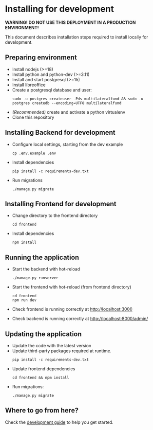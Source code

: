 # Installing for development

**WARNING! DO NOT USE THIS DEPLOYMENT IN A PRODUCTION ENVIRONMENT!**

This document describes installation steps required to install locally for development.

## Preparing environment

- Install nodejs (>=18)
- Install python and python-dev (>=3.11)
- Install and start postgresql (>=15)
- Install libreoffice
- Create a postgresql database and user:
  ```shell
  sudo -u postgres createuser -Pds multilateralfund && sudo -u postgres createdb --encoding=UTF8 multilateralfund
  ```
- _(Recommended)_ create and activate a python virtualenv
- Clone this repository

## Installing Backend for development

- Configure local settings, starting from the dev example
  ```shell
  cp .env.example .env
  ```
- Install dependencies
  ```shell
  pip install -c requirements-dev.txt
  ```
- Run migrations
  ```shell
  ./manage.py migrate
  ```

## Installing Frontend for development

- Change directory to the frontend directory
  ```shell
  cd frontend
  ```
- Install dependencies
  ```shell
  npm install
  ```

## Running the application

- Start the backend with hot-reload
  ```shell
  ./manage.py runserver
  ```
- Start the frontend with hot-reload (from frontend directory)

  ```shell
  cd frontend
  npm run dev
  ```

- Check frontend is running correctly at <http://localhost:3000>
- Check backend is running correctly at <http://localhost:8000/admin/>

## Updating the application

- Update the code with the latest version
- Update third-party packages required at runtime.
  ```shell
  pip install -c requirements-dev.txt
  ```
- Update frontend dependencies
  ```shell
  cd frontend && npm install
  ```
- Run migrations:
  ```shell
  ./manage.py migrate
  ```

## Where to go from here?

Check the [development guide](./development_guide.md) to help you get started.
